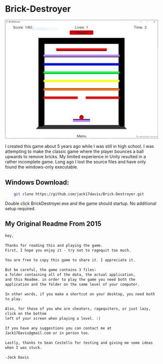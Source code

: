 # Brick-Destroyer

![Example Gameplay](https://github.com/jack17davis/Brick-Destroyer/blob/master/Sample%20Gameplay.PNG)

I created this game about 5 years ago while I was still in high school. I was attempting to make the classic game where the player bounces a ball upwards to remove bricks. My limited experience in Unity resulted in a rather incomplete game. Long ago I lost the source files and have only found the windows-only executable.



## Windows Download:

```bash
	git clone https://github.com/jack17davis/Brick-Destroyer.git
```

Double click BrickDestroyer.exe and the game should startup. No additional setup required.

## My Original Readme From 2015
	hey,

	Thanks for reading this and playing the game.
	First, I hope you enjoy it - try not to ragequit too much.

	You are free to copy this game to share it. I appreciate it.

	But be careful, the game contains 3 files: 
	a folder containing all of the data, the actual application, 
	and this Readme. in order to play the game you need both the
	application and the folder on the same level of your computer.

	In other words, if you make a shortcut on your desktop, you need both to play.

	Also, for those of you who are cheaters, ragequiters, or just lazy, click on the bottom 
	left of your screen when playing a level. :)

	If you have any suggestions you can contact me at Jack17Davis@gmail.com or in person too.

	Lastly, thanks to Sean Costello for testing and giving me some ideas when I was stuck. 

	-Jack Davis
